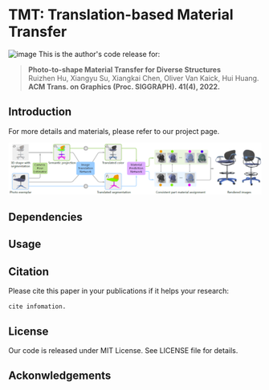 # TMT: Translation-based Material Transfer
![image](https://github.com/XiangyuSu611/TMT/blob/master/docs/teaser.png)
This is the author's code release for:

> **Photo-to-shape Material Transfer for Diverse Structures**  
> Ruizhen Hu, Xiangyu Su, Xiangkai Chen, Oliver Van Kaick, Hui Huang.  
> **ACM Trans. on Graphics (Proc. SIGGRAPH). 41(4), 2022.**

##  Introduction

For more details and materials, please refer to our project page.

![image](https://github.com/XiangyuSu611/TMT/blob/master/docs/overview.png)

## Dependencies

## Usage


## Citation

Please cite this paper in your publications if it helps your research:

```
cite infomation.
```

## License

Our code is released under MIT License. See LICENSE file for details.

## Ackonwledgements